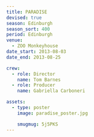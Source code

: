 ```yaml
---
title: PARADISE
devised: true
season: Edinburgh
season_sort: 400
period: Edinburgh
venue:
  - ZOO Monkeyhouse
date_start: 2013-08-03
date_end: 2013-08-25

crew:
  - role: Director
    name: Tom Barnes
  - role: Producer
    name: Gabriella Carboneri

assets:
  - type: poster
    image: paradise_poster.jpg

    smugmug: 5j5PKS
---
```

